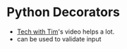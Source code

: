 # Python Decorators

- [Tech with Tim](https://www.youtube.com/watch?v=tfCz563ebsU)'s video helps a lot.
- can be used to validate input
